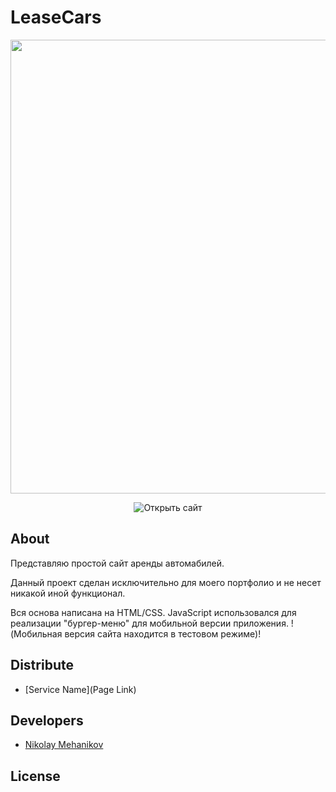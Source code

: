 # LeaseCars
<p align="center">
      <img src="Project Logo Url" width="726">
</p>

<p align="center">
   <img src="" alt="Открыть сайт">
</p>

## About

Представляю простой сайт аренды автомабилей.

Данный проект сделан исключительно для моего портфолио и не несет никакой иной функционал.

Вся основа написана на HTML/CSS. JavaScript использовался для реализации "бургер-меню" для мобильной версии приложения.
!(Мобильная версия сайта находится в тестовом режиме)!

## Distribute

- [Service Name](Page Link)


## Developers

- [Nikolay Mehanikov]((https://github.com/NikolayMehanikov)) 

## License
